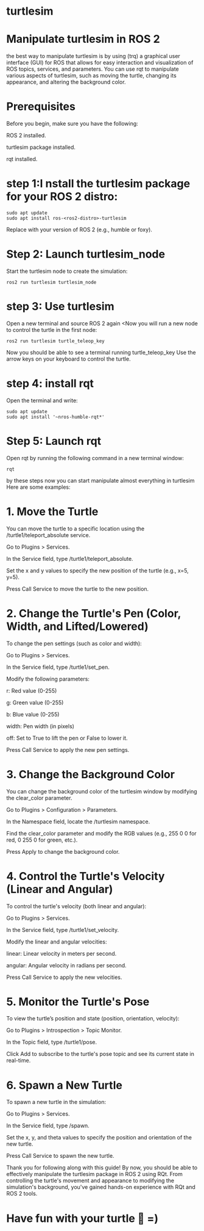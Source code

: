 # turtlesim

# Manipulate turtlesim in ROS 2
the best way to manipulate turtlesim is by using (trq) a graphical user interface (GUI) for ROS that allows for easy interaction and visualization of ROS topics, services, and parameters. You can use rqt to manipulate various aspects of turtlesim, such as moving the turtle, changing its appearance, and altering the background color.


# Prerequisites
Before you begin, make sure you have the following:

ROS 2 installed.

turtlesim package installed.

rqt installed.


# step 1:I nstall the turtlesim package for your ROS 2 distro:

    sudo apt update
    sudo apt install ros-<ros2-distro>-turtlesim
    
Replace <ros2-distro> with your version of ROS 2 (e.g., humble or foxy).


# Step 2: Launch turtlesim_node
Start the turtlesim node to create the simulation:

    ros2 run turtlesim turtlesim_node

# step 3: Use turtlesim
Open a new terminal and source ROS 2 again <Now you will run a new node to control the turtle in the first node:

    ros2 run turtlesim turtle_teleop_key    

Now you should be able to see a terminal running turtle_teleop_key Use the arrow keys on your keyboard to control the turtle.


# step 4: install rqt 

Open the terminal and write:

    sudo apt update
    sudo apt install '~nros-humble-rqt*'

# Step 5: Launch rqt
Open rqt by running the following command in a new terminal window:

    rqt

by these steps now you can start manipulate almost everything in turtlesim Here are some examples:


# 1. Move the Turtle
You can move the turtle to a specific location using the /turtle1/teleport_absolute service.

Go to Plugins > Services.

In the Service field, type /turtle1/teleport_absolute.

Set the x and y values to specify the new position of the turtle (e.g., x=5, y=5).

Press Call Service to move the turtle to the new position.


# 2. Change the Turtle's Pen (Color, Width, and Lifted/Lowered)
To change the pen settings (such as color and width):

Go to Plugins > Services.

In the Service field, type /turtle1/set_pen.

Modify the following parameters:

r: Red value (0-255)

g: Green value (0-255)

b: Blue value (0-255)

width: Pen width (in pixels)

off: Set to True to lift the pen or False to lower it.

Press Call Service to apply the new pen settings.


# 3. Change the Background Color
You can change the background color of the turtlesim window by modifying the clear_color parameter.

Go to Plugins > Configuration > Parameters.

In the Namespace field, locate the /turtlesim namespace.

Find the clear_color parameter and modify the RGB values (e.g., 255 0 0 for red, 0 255 0 for green, etc.).

Press Apply to change the background color.


# 4. Control the Turtle's Velocity (Linear and Angular)
To control the turtle's velocity (both linear and angular):

Go to Plugins > Services.

In the Service field, type /turtle1/set_velocity.

Modify the linear and angular velocities:

linear: Linear velocity in meters per second.

angular: Angular velocity in radians per second.

Press Call Service to apply the new velocities.


# 5. Monitor the Turtle's Pose
To view the turtle’s position and state (position, orientation, velocity):

Go to Plugins > Introspection > Topic Monitor.

In the Topic field, type /turtle1/pose.

Click Add to subscribe to the turtle's pose topic and see its current state in real-time.


# 6. Spawn a New Turtle
To spawn a new turtle in the simulation:

Go to Plugins > Services.

In the Service field, type /spawn.

Set the x, y, and theta values to specify the position and orientation of the new turtle.

Press Call Service to spawn the new turtle.


Thank you for following along with this guide! By now, you should be able to effectively manipulate the turtlesim package in ROS 2 using RQt. From controlling the turtle's movement and appearance to modifying the simulation's background, you've gained hands-on experience with RQt and ROS 2 tools.

# Have fun with your turtle 🐢 =) 
